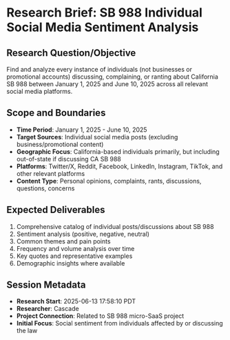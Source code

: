 # Research Brief: SB 988 Individual Social Media Sentiment Analysis

## Research Question/Objective
Find and analyze every instance of individuals (not businesses or promotional accounts) discussing, complaining, or ranting about California SB 988 between January 1, 2025 and June 10, 2025 across all relevant social media platforms.

## Scope and Boundaries
- **Time Period**: January 1, 2025 - June 10, 2025
- **Target Sources**: Individual social media posts (excluding business/promotional content)
- **Geographic Focus**: California-based individuals primarily, but including out-of-state if discussing CA SB 988
- **Platforms**: Twitter/X, Reddit, Facebook, LinkedIn, Instagram, TikTok, and other relevant platforms
- **Content Type**: Personal opinions, complaints, rants, discussions, questions, concerns

## Expected Deliverables
1. Comprehensive catalog of individual posts/discussions about SB 988
2. Sentiment analysis (positive, negative, neutral)
3. Common themes and pain points
4. Frequency and volume analysis over time
5. Key quotes and representative examples
6. Demographic insights where available

## Session Metadata
- **Research Start**: 2025-06-13 17:58:10 PDT
- **Researcher**: Cascade
- **Project Connection**: Related to SB 988 micro-SaaS project
- **Initial Focus**: Social sentiment from individuals affected by or discussing the law

